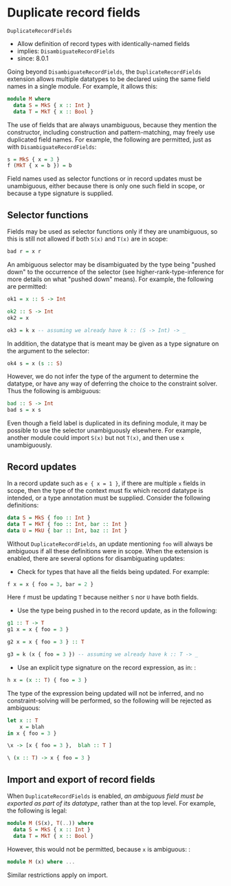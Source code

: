# Duplicate record fields


`DuplicateRecordFields`
- Allow definition of record types with identically-named fields
- implies: `DisambiguateRecordFields`
- since: 8.0.1


Going beyond `DisambiguateRecordFields`, the `DuplicateRecordFields` extension allows multiple datatypes to be declared using the same field names in a single module. For example, it allows this:

```hs
module M where
  data S = MkS { x :: Int }
  data T = MkT { x :: Bool }
```

The use of fields that are always unambiguous, because they mention the constructor, including construction and pattern-matching, may freely use duplicated field names. For example, the following are permitted, just as with `DisambiguateRecordFields`:

```hs
s = MkS { x = 3 }
f (MkT { x = b }) = b
```

Field names used as selector functions or in record updates must be unambiguous, either because there is only one such field in scope, or because a type signature is supplied.

## Selector functions

Fields may be used as selector functions only if they are unambiguous, so this is still not allowed if both `S(x)` and `T(x)` are in scope:

```hs
bad r = x r
```

An ambiguous selector may be disambiguated by the type being "pushed down" to the occurrence of the selector (see higher-rank-type-inference for more details on what "pushed down" means). For example, the following are permitted:

```hs
ok1 = x :: S -> Int

ok2 :: S -> Int
ok2 = x

ok3 = k x -- assuming we already have k :: (S -> Int) -> _
```

In addition, the datatype that is meant may be given as a type signature on the argument to the selector:

```hs
ok4 s = x (s :: S)
```

However, we do not infer the type of the argument to determine the datatype, or have any way of deferring the choice to the constraint solver. Thus the following is ambiguous:

```hs
bad :: S -> Int
bad s = x s
```

Even though a field label is duplicated in its defining module, it may be possible to use the selector unambiguously elsewhere. For example, another module could import `S(x)` but not `T(x)`, and then use `x` unambiguously.

## Record updates

In a record update such as `e { x = 1 }`, if there are multiple `x` fields in scope, then the type of the context must fix which record datatype is intended, or a type annotation must be supplied. Consider the following definitions:

```hs
data S = MkS { foo :: Int }
data T = MkT { foo :: Int, bar :: Int }
data U = MkU { bar :: Int, baz :: Int }
```

Without `DuplicateRecordFields`, an update mentioning `foo` will always be ambiguous if all these definitions were in scope. When the extension is enabled, there are several options for disambiguating updates:

* Check for types that have all the fields being updated. For example:

```hs
f x = x { foo = 3, bar = 2 }
```

Here `f` must be updating `T` because neither `S` nor `U` have both fields.


* Use the type being pushed in to the record update, as in the following:

```hs
g1 :: T -> T
g1 x = x { foo = 3 }

g2 x = x { foo = 3 } :: T

g3 = k (x { foo = 3 }) -- assuming we already have k :: T -> _
```

* Use an explicit type signature on the record expression, as in: :

```hs
h x = (x :: T) { foo = 3 }
```

The type of the expression being updated will not be inferred, and no constraint-solving will be performed, so the following will be rejected as ambiguous:

```hs
let x :: T
    x = blah
in x { foo = 3 }

\x -> [x { foo = 3 },  blah :: T ]

\ (x :: T) -> x { foo = 3 }
```


## Import and export of record fields

When `DuplicateRecordFields` is enabled, *an ambiguous field must be exported as part of its datatype*, rather than at the top level. For example, the following is legal:

```hs
module M (S(x), T(..)) where
  data S = MkS { x :: Int }
  data T = MkT { x :: Bool }
```


However, this would not be permitted, because `x` is ambiguous: :

```hs
module M (x) where ...
```

Similar restrictions apply on import.
